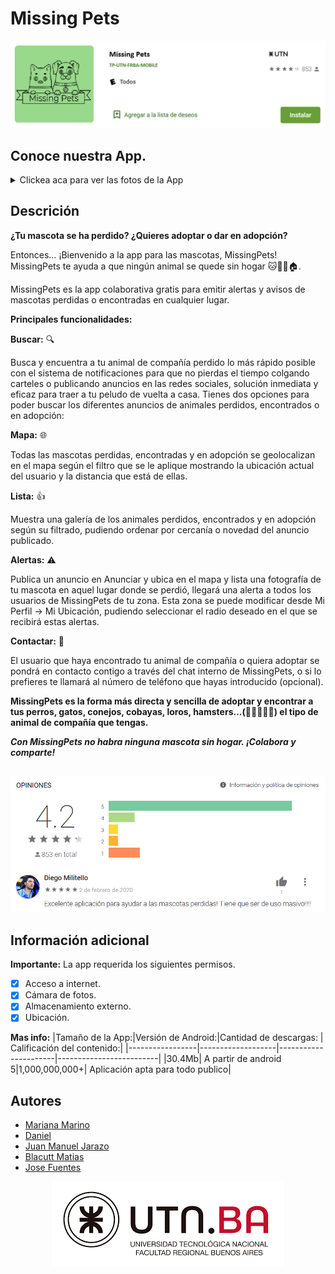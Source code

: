 # Missing Pets
<p align="center">
  <img src="https://github.com/UTN-FRBA-Mobile/MissingPets/blob/main/img/picture03.png"  title="TP-MissingPets">
</p>

## Conoce nuestra App.

<details><summary>Clickea aca para ver las fotos de la App </summary>
<p align="center">
  <img src="https://github.com/UTN-FRBA-Mobile/MissingPets/blob/main/img/img1.jpg" alt="alt example  " width="130"  border="0" title="TP-MissingPets">
  <img src="https://github.com/UTN-FRBA-Mobile/MissingPets/blob/main/img/img2.jpg" alt="alt example  " width="130"  border="0" title="TP-MissingPets">
  <img src="https://github.com/UTN-FRBA-Mobile/MissingPets/blob/main/img/img3.jpg" alt="alt example  " width="130"  border="0" title="TP-MissingPets">
  <img src="https://github.com/UTN-FRBA-Mobile/MissingPets/blob/main/img/img4.jpg" alt="alt example  " width="130"  border="0" title="TP-MissingPets">
  <img src="https://github.com/UTN-FRBA-Mobile/MissingPets/blob/main/img/img5.jpg" alt="alt example  " width="130"  border="0" title="TP-MissingPets">
  <img src="https://github.com/UTN-FRBA-Mobile/MissingPets/blob/main/img/img6.jpg" alt="alt example  " width="130"  border="0" title="TP-MissingPets">
  <img src="https://github.com/UTN-FRBA-Mobile/MissingPets/blob/main/img/img7.jpg" alt="alt example  " width="130"  border="0" title="TP-MissingPets">
  <img src="https://github.com/UTN-FRBA-Mobile/MissingPets/blob/main/img/img8.jpg" alt="alt example  " width="130"  border="0" title="TP-MissingPets">
  <img src="https://github.com/UTN-FRBA-Mobile/MissingPets/blob/main/img/img9.jpg" alt="alt example  " width="130"  border="0" title="TP-MissingPets">
</p>
</details>

## Descrición

**¿Tu mascota se ha perdido? ¿Quieres adoptar o dar en adopción?**

Entonces… ¡Bienvenido a la app para las mascotas, MissingPets!
MissingPets te ayuda a que ningún animal se quede sin hogar 🐱🐶🦜🏠.

MissingPets es la app colaborativa gratis para emitir alertas y avisos de mascotas perdidas o encontradas en cualquier lugar.

**Principales funcionalidades:**

**Buscar:** 🔍

Busca y encuentra a tu animal de compañía perdido lo más rápido posible con el sistema de notificaciones para que no pierdas el tiempo colgando carteles o publicando anuncios en las redes sociales, solución inmediata y eficaz para traer a tu peludo de vuelta a casa.
Tienes dos opciones para poder buscar los diferentes anuncios de animales perdidos, encontrados o en adopción:

**Mapa:** 🌐

Todas las mascotas perdidas, encontradas y en adopción se geolocalizan en el mapa según el filtro que se le aplique mostrando la ubicación actual del usuario y la distancia que está de ellas.

**Lista:** 👍

Muestra una galería de los animales perdidos, encontrados y en adopción según su filtrado, pudiendo ordenar por cercanía o novedad del anuncio publicado.

**Alertas:** ⚠️

Publica un anuncio en Anunciar y ubica en el mapa y lista una fotografía de tu mascota en aquel lugar donde se perdió, llegará una alerta a todos los usuarios de MissingPets de tu zona. Esta zona se puede modificar desde Mi Perfil -> Mi Ubicación, pudiendo seleccionar el radio deseado en el que se recibirá estas alertas.

**Contactar:** 📨

El usuario que haya encontrado tu animal de compañía o quiera adoptar se pondrá en contacto contigo a través del chat interno de MissingPets, o si lo prefieres te llamará al número de teléfono que hayas introducido (opcional).


**MissingPets es la forma más directa y sencilla de adoptar y encontrar a tus perros, gatos, conejos, cobayas, loros, hamsters...(🐶🐱🐭🐹🐰) el tipo de animal de compañía que tengas.**

***Con MissingPets no habra ninguna mascota sin hogar. ¡Colabora y comparte!***

## 

<p align="center">
  <img src="https://github.com/UTN-FRBA-Mobile/MissingPets/blob/main/img/picture01.png"  title="Puntaje de la app">
</p>

## Información adicional

**Importante:**
La app requerida los siguientes permisos.
- [x] Acceso a internet.
- [x] Cámara de fotos.
- [X] Almacenamiento externo.
- [X] Ubicación.

**Mas info:**
|Tamaño de la App:|Versión de Android:|Cantidad de descargas: | Calificación del contenido:|
|-----------------|-------------------|----------------------|-------------------------|
|30.4Mb| A partir de android 5|1,000,000,000+| Aplicación apta para todo publico|

## Autores

* [Mariana Marino](http://github.com/marumarino)
* [Daniel](http://github.com/asp2021)
* [Juan Manuel Jarazo](http://github.com/ingscyther)
* [Blacutt Matias](http://github.com/blacuttmatias)
* [Jose Fuentes](http://github.com/josecplusplus)

<p align="center">
  <img src="https://github.com/UTN-FRBA-Mobile/MissingPets/blob/main/img/picture02.png"  title="Logo-UTN.BA">
</p>

